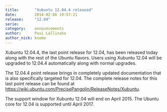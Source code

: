 ```yaml
---
title:       "Xubuntu 12.04.4 released"
date:        2014-02-06 19:57:21
release:     "12.04"
serie:       
category:    announcements
author:      Pasi Lallinaho
author_nick: knome
---
```


Xubuntu 12.04.4, the last point release for 12.04, has been released today along with the rest of the Ubuntu flavors. Users using Xubuntu 12.04 will be upgraded to 12.04.4 automatically along with normal upgrades.

The 12.04.4 point release brings in completely updated documentation that is also specifically targeted for 12.04. The complete release notes for this last point release can be found at <https://wiki.ubuntu.com/PrecisePangolin/ReleaseNotes/Xubuntu>.

The support window for Xubuntu 12.04 will end on April 2015. The Ubuntu core for 12.04 is supported until April 2017.
